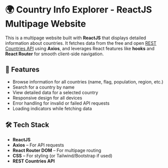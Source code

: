 # 🌍 Country Info Explorer - ReactJS Multipage Website

This is a multipage website built with **ReactJS** that displays detailed information about countries. It fetches data from the free and open [REST Countries API](https://restcountries.com/) using **Axios**, and leverages React features like **hooks** and **React Router** for smooth client-side navigation.

## 🚀 Features

- Browse information for all countries (name, flag, population, region, etc.)
- Search for a country by name
- View detailed data for a selected country
- Responsive design for all devices
- Error handling for invalid or failed API requests
- Loading indicators while fetching data

## 🛠️ Tech Stack

- **ReactJS**
- **Axios** – For API requests
- **React Router DOM** – For multipage routing
- **CSS** – For styling (or Tailwind/Bootstrap if used)
- **REST Countries API**
